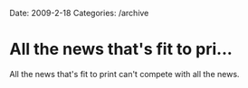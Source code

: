 Date: 2009-2-18
Categories: /archive

# All the news that's fit to pri...

All the news that's fit to print can't compete with all the news.
